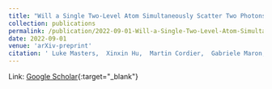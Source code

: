 ```yaml
---
title: "Will a Single Two-Level Atom Simultaneously Scatter Two Photons?"
collection: publications
permalink: /publication/2022-09-01-Will-a-Single-Two-Level-Atom-Simultaneously-Scatter-Two-Photons
date: 2022-09-01
venue: 'arXiv-preprint'
citation: ' Luke Masters,  Xinxin Hu,  Martin Cordier,  Gabriele Maron,  Lucas Pache,  Arno Rauschenbeutel,  Max <strong>Schemmer</strong>,  Jürgen Volz, &quot;Will a Single Two-Level Atom Simultaneously Scatter Two Photons?.&quot; arXiv-preprint, 2022.'
---
```

Link: [Google Scholar](https://scholar.google.com/scholar?q=Will+a+Single+Two+Level+Atom+Simultaneously+Scatter+Two+Photons?){:target="_blank"}
